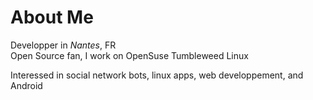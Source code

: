 # About Me

Developper in *Nantes*, FR <br>
Open Source fan, I work on OpenSuse Tumbleweed Linux

Interessed in social network bots, linux apps, web developpement, and Android
